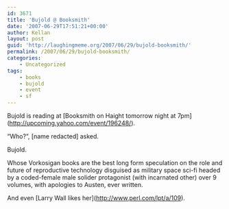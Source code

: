 ```yaml
---
id: 3671
title: 'Bujold @ Booksmith'
date: '2007-06-29T17:51:21+00:00'
author: Kellan
layout: post
guid: 'http://laughingmeme.org/2007/06/29/bujold-booksmith/'
permalink: /2007/06/29/bujold-booksmith/
categories:
    - Uncategorized
tags:
    - books
    - bujold
    - event
    - sf
---
```


Bujold is reading at \[Booksmith on Haight tomorrow night at 7pm\](http://upcoming.yahoo.com/event/196248/).

“Who?”, \[name redacted\] asked.

Bujold.

Whose Vorkosigan books are the best long form speculation on the role and future of reproductive technology disguised as military space sci-fi headed by a coded-female male solider protagonist (with incarnated other) over 9 volumes, with apologies to Austen, ever written.

And even \[Larry Wall likes her\](http://www.perl.com/lpt/a/109).
